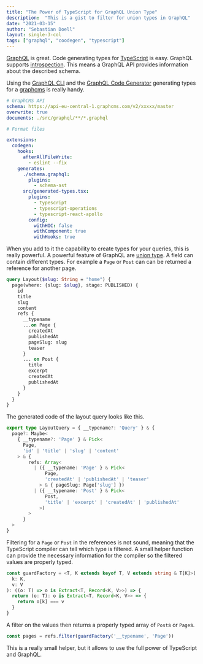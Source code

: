 ```yaml
---
title: "The Power of TypeScript for GraphQL Union Type"
description:  "This is a gist to filter for union types in GraphQL"
date: "2021-03-15"
author: "Sebastian Doell"
layout: single-3-col
tags: ["graphql", "coodegen", "typescript"]
---
```


[GraphQL](https://graphql.org/) is great. Code generating types for [TypeScript](https://www.typescriptlang.org/) is easy. GraphQL supports [introspection](https://graphql.org/learn/introspection/). This means a GraphQL API provides information about the described schema.

Using the [GraphQL CLI](https://github.com/Urigo/graphql-cli) and the [GraphQL Code Generator](https://graphql-code-generator.com/) generating types for a [graphcms](https://graphcms.com/) is really handy.

```yaml
# GraphCMS API
schema: https://api-eu-central-1.graphcms.com/v2/xxxxx/master
overwrite: true
documents: ./src/graphql/**/*.graphql

# Format files

extensions:
  codegen:
    hooks:
      afterAllFileWrite:
        - eslint --fix
    generates:
      ./schema.graphql:
        plugins:
          - schema-ast
      src/generated-types.tsx:
        plugins:
          - typescript
          - typescript-operations
          - typescript-react-apollo
        config:
          withHOC: false
          withComponent: true
          withHooks: true

```

When you add to it the capability to create types for your queries, this is really powerful. A powerful feature of GraphQL are [union type](https://graphql.org/learn/schema/#union-types). A field can contain different types. For example a `Page` or `Post` can can be returned a reference for another page.

```graphql
query Layout($slug: String = "home") {
  page(where: {slug: $slug}, stage: PUBLISHED) {
    id
    title
    slug
    content
    refs {
      __typename
      ...on Page {
        createdAt
        publishedAt
        pageSlug: slug
        teaser
      }
      ... on Post {
        title
        excerpt
        createdAt
        publishedAt
      }
    }
  }
}
```

The generated code of the layout query looks like this.

```typescript
export type LayoutQuery = { __typename?: 'Query' } & {
  page?: Maybe<
    { __typename?: 'Page' } & Pick<
      Page,
      'id' | 'title' | 'slug' | 'content'
    > & {
        refs: Array<
          | ({ __typename: 'Page' } & Pick<
              Page,
              'createdAt' | 'publishedAt' | 'teaser'
            > & { pageSlug: Page['slug'] })
          | ({ __typename: 'Post' } & Pick<
              Post,
              'title' | 'excerpt' | 'createdAt' | 'publishedAt'
            >)
        >
      }
  >
}
```

Filtering for a `Page` or `Post` in the references is not sound, meaning that the TypeScript compiler can tell which type is filtered. A small helper function can provide the necessary information for the compiler so the filtered values are properly typed.

```typescript
const guardFactory = <T, K extends keyof T, V extends string & T[K]>(
  k: K,
  v: V
): ((o: T) => o is Extract<T, Record<K, V>>) => {
  return (o: T): o is Extract<T, Record<K, V>> => {
    return o[k] === v
  }
}
```

A filter on the values then returns a properly typed array of `Post`s or `Page`s.

```typescript
const pages = refs.filter(guardFactory('__typename', 'Page'))
```

This is a really small helper, but it allows to use the full power of TypeScript and GraphQL.
